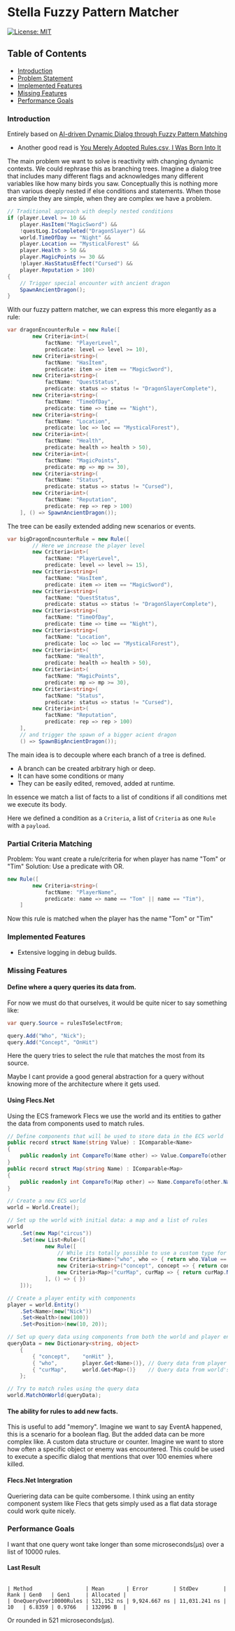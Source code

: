 # Stella Fuzzy Pattern Matcher

[![License: MIT](https://img.shields.io/badge/License-MIT-yellow.svg)](https://opensource.org/licenses/MIT)

## Table of Contents

- [Introduction](#stella-fuzzy-pattern-matcher)
- [Problem Statement](#the-main-problem)
- [Implemented Features](#implemented-features)
- [Missing Features](#missing-features)
- [Performance Goals](#performance-goals)

### Introduction

Entirely based on [AI-driven Dynamic Dialog through Fuzzy Pattern Matching](https://www.youtube.com/watch?v=tAbBID3N64A&t)

- Another good read is [You Merely Adopted Rules.csv, I Was Born Into It](https://fractalsoftworks.com/2023/11/13/you-merely-adopted-rules-csv-i-was-born-into-it/)

The main problem we want to solve is reactivity with changing dynamic contexts. We could rephrase this as branching trees. Imagine a dialog tree that includes many different flags and acknowledges many different variables like how many birds you saw. Conceptually this is nothing more than various deeply nested if else conditions and statements. When those are simple they are simple, when they are complex we have a problem.

```csharp
// Traditional approach with deeply nested conditions
if (player.Level >= 10 &&
    player.HasItem("MagicSword") &&
    !questLog.IsCompleted("DragonSlayer") &&
    world.TimeOfDay == "Night" &&
    player.Location == "MysticalForest" &&
    player.Health > 50 &&
    player.MagicPoints >= 30 &&
    !player.HasStatusEffect("Cursed") &&
    player.Reputation > 100)
{
    // Trigger special encounter with ancient dragon
    SpawnAncientDragon();
}
```

With our fuzzy pattern matcher, we can express this more elegantly as a rule:

```csharp
var dragonEncounterRule = new Rule([
        new Criteria<int>(
            factName: "PlayerLevel",
            predicate: level => level >= 10),
        new Criteria<string>(
            factName: "HasItem",
            predicate: item => item == "MagicSword"),
        new Criteria<string>(
            factName: "QuestStatus",
            predicate: status => status != "DragonSlayerComplete"),
        new Criteria<string>(
            factName: "TimeOfDay",
            predicate: time => time == "Night"),
        new Criteria<string>(
            factName: "Location",
            predicate: loc => loc == "MysticalForest"),
        new Criteria<int>(
            factName: "Health",
            predicate: health => health > 50),
        new Criteria<int>(
            factName: "MagicPoints",
            predicate: mp => mp >= 30),
        new Criteria<string>(
            factName: "Status",
            predicate: status => status != "Cursed"),
        new Criteria<int>(
            factName: "Reputation",
            predicate: rep => rep > 100)
    ], () => SpawnAncientDragon());
```

The tree can be easily extended adding new scenarios or events.

```C#
var bigDragonEncounterRule = new Rule([
        // Here we increase the player level
        new Criteria<int>(
            factName: "PlayerLevel",
            predicate: level => level >= 15),
        new Criteria<string>(
            factName: "HasItem",
            predicate: item => item == "MagicSword"),
        new Criteria<string>(
            factName: "QuestStatus",
            predicate: status => status != "DragonSlayerComplete"),
        new Criteria<string>(
            factName: "TimeOfDay",
            predicate: time => time == "Night"),
        new Criteria<string>(
            factName: "Location",
            predicate: loc => loc == "MysticalForest"),
        new Criteria<int>(
            factName: "Health",
            predicate: health => health > 50),
        new Criteria<int>(
            factName: "MagicPoints",
            predicate: mp => mp >= 30),
        new Criteria<string>(
            factName: "Status",
            predicate: status => status != "Cursed"),
        new Criteria<int>(
            factName: "Reputation",
            predicate: rep => rep > 100)
    ],
    // and trigger the spawn of a bigger acient dragon
    () => SpawnBigAncientDragon());
```

The main idea is to decouple where each branch of a tree is defined.

- A branch can be created arbitrary high or deep.
- It can have some conditions or many
- They can be easily edited, removed, added at runtime.

In essence we match a list of facts to a list of conditions if all conditions met we execute its body.

Here we defined a condition as a `Criteria`, a list of `Criteria` as one `Rule` with a `payload`.

### Partial Criteria Matching

Problem: You want create a rule/criteria for when player has name "Tom" or "Tim"
Solution: Use a predicate with OR.

```C#
new Rule([
        new Criteria<string>(
            factName: "PlayerName",
            predicate: name => name == "Tom" || name == "Tim"),
    ]
```

Now this rule is matched when the player has the name "Tom" or "Tim"

### Implemented Features

- Extensive logging in debug builds.

### Missing Features

#### Define where a query queries its data from.

For now we must do that ourselves, it would be quite nicer to say something like:

```C#
var query.Source = rulesToSelectFrom;

query.Add("Who", "Nick");
query.Add("Concept", "OnHit")
```

Here the query tries to select the rule that matches the most from its source.

Maybe I cant provide a good general abstraction for a query without knowing more of the architecture where it gets used.

#### Using Flecs.Net

Using the ECS framework Flecs we use the world and its entities to gather the data from components used to match rules.

```C#
// Define components that will be used to store data in the ECS world
public record struct Name(string Value) : IComparable<Name>
{
    public readonly int CompareTo(Name other) => Value.CompareTo(other.Value);
}
public record struct Map(string Name) : IComparable<Map>
{
    public readonly int CompareTo(Map other) => Name.CompareTo(other.Name);
}

// Create a new ECS world
world = World.Create();

// Set up the world with initial data: a map and a list of rules
world
    .Set(new Map("circus"))
    .Set(new List<Rule>([
            new Rule([
                // While its totally possible to use a custom type for the criteria to use, In dont think its needed, the added dependency on the type Name has no real value in comparision to just using string. Also if you use a custom type it must implement the IComparable interface
                new Criteria<Name>("who", who => { return who.Value == "Nick"; }),
                new Criteria<string>("concept", concept => { return concept == "onHit"; }),
                new Criteria<Map>("curMap", curMap => { return curMap.Name == "circus"; }),
            ], () => { })
    ]));

// Create a player entity with components
player = world.Entity()
    .Set<Name>(new("Nick"))
    .Set<Health>(new(100))
    .Set<Position>(new(10, 20));

// Set up query data using components from both the world and player entity
queryData = new Dictionary<string, object>
    {
        { "concept",    "onHit" },
        { "who",        player.Get<Name>()}, // Query data from player entity's Name component
        { "curMap",     world.Get<Map>()}    // Query data from world's Map component
    };

// Try to match rules using the query data
world.MatchOnWorld(queryData);
```

#### The ability for rules to add new facts.

This is useful to add "memory". Imagine we want to say EventA happened, this is a scenario for a boolean flag. But the added data can be more complex like. A custom data structure or counter. Imagine we want to store how often a specific object or enemy was encountered. This could be used to execute a specific dialog that mentions that over 100 enemies where killed.

#### Flecs.Net Intergration

Queriering data can be quite combersome. I think using an entity component system like Flecs that gets simply used as a flat data storage could work quite nicely.

### Performance Goals

I want that one query wont take longer than some microseconds(μs) over a list of 10000 rules.

#### Last Result

```

| Method                 | Mean       | Error        | StdDev        | Rank | Gen0   | Gen1     | Allocated |
| OneQueryOver10000Rules | 521,152 ns | 9,924.667 ns | 11,031.241 ns | 10   | 6.8359 | 0.9766   | 132096 B  |

```

Or rounded in 521 microseconds(µs).
